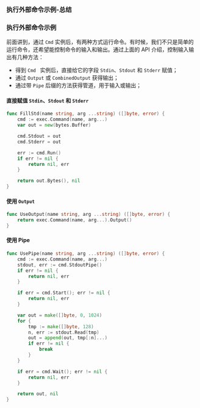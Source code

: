 ### 执行外部命令示例-总结

### 执行外部命令示例

前面讲到，通过 `Cmd` 实例后，有两种方式运行命令。有时候，我们不只是简单的运行命令，还希望能控制命令的输入和输出。通过上面的 API 介绍，控制输入输出有几种方法：

- 得到 `Cmd ` 实例后，直接给它的字段 `Stdin`、`Stdout` 和 `Stderr` 赋值；
- 通过 `Output` 或 `CombinedOutput` 获得输出；
- 通过带 `Pipe` 后缀的方法获得管道，用于输入或输出；

#### 直接赋值 `Stdin`、`Stdout` 和 `Stderr`

```go
func FillStd(name string, arg ...string) ([]byte, error) {
    cmd := exec.Command(name, arg...)
    var out = new(bytes.Buffer)

    cmd.Stdout = out
    cmd.Stderr = out

    err := cmd.Run()
    if err != nil {
        return nil, err
    }

    return out.Bytes(), nil
}
```

#### 使用 `Output`

```go
func UseOutput(name string, arg ...string) ([]byte, error) {
    return exec.Command(name, arg...).Output()
}
```

#### 使用 Pipe

```go
func UsePipe(name string, arg ...string) ([]byte, error) {
    cmd := exec.Command(name, arg...)
    stdout, err := cmd.StdoutPipe()
    if err != nil {
        return nil, err
    }

    if err = cmd.Start(); err != nil {
        return nil, err
    }

    var out = make([]byte, 0, 1024)
    for {
        tmp := make([]byte, 128)
        n, err := stdout.Read(tmp)
        out = append(out, tmp[:n]...)
        if err != nil {
            break
        }
    }

    if err = cmd.Wait(); err != nil {
        return nil, err
    }

    return out, nil
}
```
